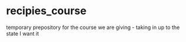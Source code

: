 # recipies_course
temporary prepository for the course we are giving - taking in up to the state I want it
